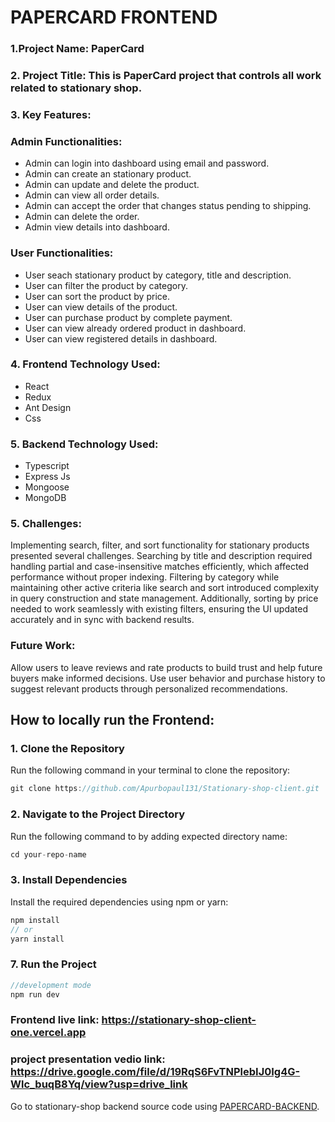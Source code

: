 # PAPERCARD FRONTEND

### 1.Project Name: PaperCard

### 2. Project Title: This is PaperCard project that controls all work related to stationary shop.

### 3. Key Features:

### Admin Functionalities:

- Admin can login into dashboard using email and password.
- Admin can create an stationary product.
- Admin can update and delete the product.
- Admin can view all order details.
- Admin can accept the order that changes status pending to shipping.
- Admin can delete the order.
- Admin view details into dashboard.

### User Functionalities:

- User seach stationary product by category, title and description.
- User can filter the product by category.
- User can sort the product by price.
- User can view details of the product.
- User can purchase product by complete payment.
- User can view already ordered product in dashboard.
- User can view registered details in dashboard.

### 4. Frontend Technology Used:

- React
- Redux
- Ant Design
- Css

### 5. Backend Technology Used:

- Typescript
- Express Js
- Mongoose
- MongoDB

### 5. Challenges:

Implementing search, filter, and sort functionality for stationary products presented several challenges. Searching by title and description required handling partial and case-insensitive matches efficiently, which affected performance without proper indexing. Filtering by category while maintaining other active criteria like search and sort introduced complexity in query construction and state management. Additionally, sorting by price needed to work seamlessly with existing filters, ensuring the UI updated accurately and in sync with backend results.

### Future Work:

Allow users to leave reviews and rate products to build trust and help future buyers make informed decisions. Use user behavior and purchase history to suggest relevant products through personalized recommendations.

## How to locally run the Frontend:

### 1. Clone the Repository

Run the following command in your terminal to clone the repository:

```javascript
git clone https://github.com/Apurbopaul131/Stationary-shop-client.git
```

### 2. Navigate to the Project Directory

Run the following command to by adding expected directory name:

```javascript
cd your-repo-name
```

### 3. Install Dependencies

Install the required dependencies using npm or yarn:

```javascript
npm install
// or
yarn install
```

### 7. Run the Project

```javascript
//development mode
npm run dev
```

### Frontend live link: https://stationary-shop-client-one.vercel.app

### project presentation vedio link: https://drive.google.com/file/d/19RqS6FvTNPlebIJ0Ig4G-Wlc_buqB8Yq/view?usp=drive_link

Go to stationary-shop backend source code using [PAPERCARD-BACKEND](https://github.com/Apurbopaul131/Stationery-Shop-B4A2V5.git).
